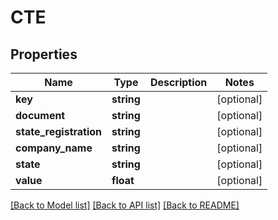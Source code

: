 # CTE

## Properties
Name | Type | Description | Notes
------------ | ------------- | ------------- | -------------
**key** | **string** |  | [optional] 
**document** | **string** |  | [optional] 
**state_registration** | **string** |  | [optional] 
**company_name** | **string** |  | [optional] 
**state** | **string** |  | [optional] 
**value** | **float** |  | [optional] 

[[Back to Model list]](../README.md#documentation-for-models) [[Back to API list]](../README.md#documentation-for-api-endpoints) [[Back to README]](../README.md)


